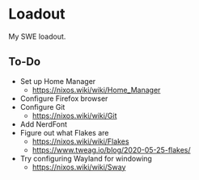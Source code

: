 # Loadout

My SWE loadout.

## To-Do
- Set up Home Manager
  - https://nixos.wiki/wiki/Home_Manager
- Configure Firefox browser
- Configure Git
  - https://nixos.wiki/wiki/Git
- Add NerdFont
- Figure out what Flakes are
  - https://nixos.wiki/wiki/Flakes
  - https://www.tweag.io/blog/2020-05-25-flakes/
- Try configuring Wayland for windowing
  - https://nixos.wiki/wiki/Sway

